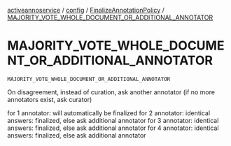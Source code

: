 [activeannoservice](../../index.md) / [config](../index.md) / [FinalizeAnnotationPolicy](index.md) / [MAJORITY_VOTE_WHOLE_DOCUMENT_OR_ADDITIONAL_ANNOTATOR](./-m-a-j-o-r-i-t-y_-v-o-t-e_-w-h-o-l-e_-d-o-c-u-m-e-n-t_-o-r_-a-d-d-i-t-i-o-n-a-l_-a-n-n-o-t-a-t-o-r.md)

# MAJORITY_VOTE_WHOLE_DOCUMENT_OR_ADDITIONAL_ANNOTATOR

`MAJORITY_VOTE_WHOLE_DOCUMENT_OR_ADDITIONAL_ANNOTATOR`

On disagreement, instead of curation, ask another annotator (if no more annotators exist, ask curator)

for 1 annotator: will automatically be finalized
for 2 annotator: identical answers: finalized, else ask additional annotator
for 3 annotator: identical answers: finalized, else ask additional annotator
for 4 annotator: identical answers: finalized, else ask additional annotator

